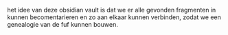 het idee van deze obsidian vault is dat we er alle gevonden fragmenten in kunnen becomentarieren en zo aan elkaar kunnen verbinden, zodat we een genealogie van de fuf kunnen bouwen.